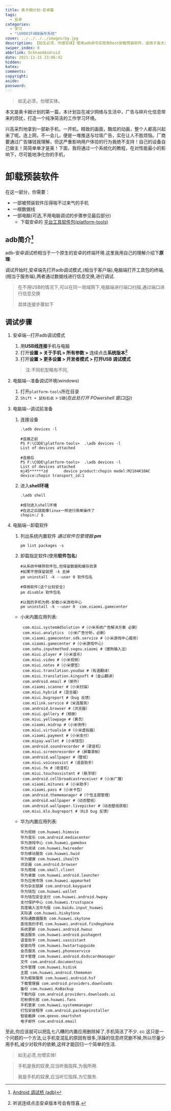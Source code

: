 ```yaml
---
title: 奥卡姆计划-安卓篇
tags:
  - 安卓
categories:
  - 学习
  - "\U0001F4BB操作系统"
cover: ../../../../images/bg.jpg
description: 【如无必须，勿增实体】使用adb命令实现免Root卸载预装软件，适用于各大主流安卓设备。
swiper_index: 8
abbrlink: Ockham4Android
date: 2021-11-15 23:06:42
hidden:
katex:
comments:
copyright:
aside:
password:
---
```


> 如无必须，勿增实体。

本文是奥卡姆计划的第一篇，本计划旨在减少网络与生活中，广告与碎片化信息带来的烦扰，打造一个纯净简洁的工作学习环境。

兴高采烈地拿到一部新手机，一开机，精致的画面，酷炫的动画，整个人都高兴起来了呢。连上网，不一会儿，便是一堆推送与垃圾广告，实在让人不胜烦恼。厂商要通过广告赚钱我理解，但这严重影响用户体验的行为我绝不支持！自己的设备自己做主！简简单单才是美！下面，我将通过一个系统化的教程，在对性能最小的影响下，尽可能地净化你的手机，

# 卸载预装软件

在这一部分，你需要：

* 一部被预装软件压得喘不过来气的手机
* 一根数据线
* 一部电脑(可选,不用电脑调试的步骤参见最后部分)
  * 下载安卓的 [平台工具软件包(platform-tools)](https://developer.android.com/studio/releases/platform-tools?hl=zh-cn)

## adb简介[^1]

adb-安卓调试桥相当于一个原生的安卓的终端环境.这里我用自己的理解介绍下**原理**:

调试开始时,安卓端先打开adb调试模式,(相当于客户端),电脑端打开工具包的终端,(相当于服务端),两者通过数据线进行信息交换,进行调试.

>  在不用USB的情况下,可以在同一局域网下,电脑端进行端口扫描,通过端口进行信息交换
> 
> 具体连接步骤如下

## 调试步骤

1. 安卓端--打开adb调试模式
   
   1. 用**USB线连接**手机与电脑
   2. 打开**设置 > 关于手机 > 所有参数 >** 连续点击**系统版本[^2]**
   3. 打开**设置 > 更多设置 > 开发者模式 > 打开USB 调试模式**
   
   > 注:不同机型略有不同,

2. 电脑端--准备调试环境(windows)
   
   1. 打开`platform-tools`所在目录
   2. `Shift + 鼠标右击` > `S键`(*在此处打开 POwershell 窗口(<u>S</u>)*)

3. 电脑端--调试前准备
   
   1. 连接设备
      
      ```
      .\adb devices -l
      ```
      
      ```
      #连接之前
      PS F:\CODE\platform-tools>  .\adb devices -l
      List of devices attached
      
      #连接后
      PS F:\CODE\platform-tools>  .\adb devices -l
      List of devices attached
      mj45******zd       device product:chopin model:M2104K10AC device:chopin transport_id:1
      ```
   
   2. 进入**shell环境**
      
      ```
      .\adb shell
      ```
      
      ```
      #成功进入shell环境
      #在这之后就能像linux一样进行简单操作了
      chopin:/ $
      ```

4. 电脑端--卸载软件
   
   1. 列出系统内置软件 *通过软件包管理器:**pm***
      
      ```
      pm list packages -s
      ```
   
   2. 卸载指定软件(使用**软件包名**)
      
      ```
      #从系统中移除软件包,但保留数据和缓存目录
      #如果不想保留就把 -k 去掉
      pm uninstall -k --user 0 软件包名
      
      #停用软件(这个比较安全)
      pm disable 软件包名
      ```
      
      ```
      #以我的手机为例-卸载小米游戏中心
      pm uninstall -k --user 0  com.xiaomi.gamecenter
      ```
   * 小米内置应用列表:
     
     ```
      com.miui.systemAdSolution #（小米系统广告解决方案 必删）  
      com.miui.analytics （小米广告分析，必删）  
      com.xiaomi.gamecenter.sdk.service #（小米游戏中心服务）  
      com.xiaomi.gamecenter #（小米游戏中心）  
      com.sohu.inputmethod.sogou.xiaomi #（搜狗输入法）  
      com.miui.player #（小米音乐）  
      com.miui.video #（小米视频）  
      com.miui.notes #（小米便签）  
      com.miui.translation.youdao #（有道翻译）  
      com.miui.translation.kingsoft #（金山翻译）  
      com.android.email #（邮件）  
      com.xiaomi.scanner #（小米扫描）  
      com.miui.hybrid #（混合器）  
      com.miui.bugreport #（bug 反馈）  
      com.milink.service #（米连服务）  
      com.android.browser #（浏览器）  
      com.miui.gallery #（相册）  
      com.miui.yellowpage #（黄页）  
      com.xiaomi.midrop #（小米快传）  
      com.miui.virtualsim #（小米虚拟器）  
      com.xiaomi.payment #（小米支付）  
      com.mipay.wallet #（小米钱包）  
      com.android.soundrecorder #（录音机）  
      com.miui.screenrecorder #（屏幕录制）  
      com.android.wallpaper #（壁纸）  
      com.miui.voiceassist #（语音助手）  
      com.miui.fm #（收音机）  
      com.miui.touchassistant #（悬浮球）  
      com.android.cellbroadcastreceiver #（小米广播）  
      com.xiaomi.mitunes #（小米助手）  
      com.xiaomi.pass #（小米卡包）  
      com.android.thememanager #（个性主题管理）  
      com.android.wallpaper #（动态壁纸）  
      com.android.wallpaper.livepicker #（动态壁纸获取）  
      com.miui.klo.bugreport #（KLO bug 反馈）
     ```
   
   * 华为内置应用列表:
     
     ```
     华为视频 com.huawei.himovie
     华为音乐 com.android.mediacenter
     华为游戏中心 com.huawei.gamebox
     华为阅读 com.huawei.hwireader
     华为移动服务 com.huawei.hwid
     华为健康 com.huawei.ihealth
     浏览器 com.android.browser
     华为商城 com.vmall.client
     华为桌面 com.huawei.android.launcher
     华为应用市场 com.huawei.appmarket
     华为杂志锁屏 com.android.keyguard
     华为钱包 com.huawei.wallet
     华为钱包安全支付 com.huawei.android.hwpay
     支付保护中心 com.huawei.trustspace
     百度输入法华为版 com.baidu.input_huawei
     天际通 com.huawei.hiskytone
     天际通数据服务 com.huawei.skytone
     查找我的手机 com.huawei.android.findmyphone
     系统更新 com.huawei.android.hwouc
     推送服务 com.huawei.android.pushagent
     语音助手 com.huawei.vassistant
     安装向导 com.huawei.hwstartupguide
     会员服务 com.huawei.phoneservice
     双卡管理 com.huawei.android.dsdscardmanager
     文件 com.android.documentsui
     文件管理 com.huawei.hidisk
     主题 com.huawei.android.thememan
     华为框架服务 com.huawei.android.hsf
     下载管理器 com.android.providers.downloads
     备份 com.huawei.KoBackup
     下载内容 com.android.providers.downloads.ui
     花粉俱乐部 com.huawei.fans
     手机管家 com.huawei.systemmanager
     打包安装程序 com.android.packageinstaller
     智能截屏 com.qeexo.smartshot
     电子邮件 com.android.email
     ```

至此,你应该就可以把乱七八糟的内置应用删除掉了,手机简洁了不少.
cc
这只是一个问题的一个方法,让手机变混乱的原因有很多,浮躁的信息终究删不掉,所以尽量少用手机,减少对软件的依赖,这样才能回归一个简单的生活.
> 如无必须,勿增实体!

> 手机是我的奴隶,应当听我指挥,为我所用.
> 
> 我是手机的奴隶,应当听它指挥,为它服务.

[^1]:[Android 调试桥 (adb)](https://developer.android.com/studio/command-line/adb?hl=zh-cn)

[^2]:听说连续点击安卓版本号会有惊喜.
